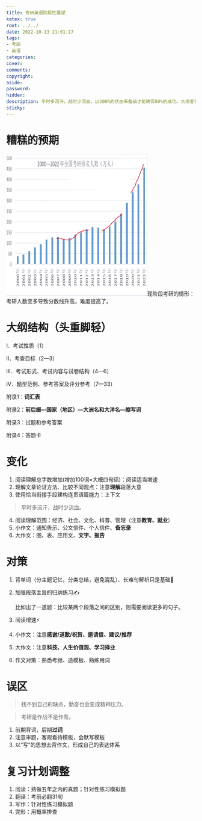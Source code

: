 ```yaml
---
title: 考研英语阶段性展望
katex: true
root: ../../
date: 2022-10-13 21:01:17
tags:
- 考研
- 英语
categories:
cover:
comments:
copyright:
aside:
password:
hidden:
description: 平时多流汗，战时少流血，以200%的状态来备战才能确保80%的成功。大纲变化不大，但是策略还是要有的。
sticky:
---
```


# 糟糕的预期

![考研人数](../../images/20220609/image-20221013201754079.png)现阶段考研的情形：考研人数变多导致分数线升高，难度提高了。

# 大纲结构（头重脚轻）

I．考试性质（1）

 II．考查目标（2—3）

III．考试形式、考试内容与试卷结构（4—6）

IV．题型范例、参考答案及评分参考（7—33）

附录1：**词汇表**

附录2：**前后缀—国家（地区）—大洲名和大洋名—缩写词**

附录3：试题和参考答案

附录4：答题卡 

# 变化

1. 阅读理解总字数增加(增加100词=大概四句话)：阅读适当增速
2. 理解文章论证方法、比较不同观点：注意**理解**段落大意
3. 使用恰当衔接手段建构连贯语篇能力：上下文

> 平时多流汗，战时少流血。

4. 阅读理解范围：经济、社会、文化、科普、管理（注意**教育、就业**）
5. 小作文：通知告示、公文信件、个人信件、**备忘录**
6. 大作文：图、表、应用文、**文字、报告**

# 对策

1. 背单词（分主题记忆，分类总结，避免混乱）、长难句解析只是基础🐷

2. 加强段落主旨的归纳练习✍️

   比如出了一道题：比较某两个段落之间的区别，则需要阅读更多的句子。

3. 阅读增速⚡

4. 小作文：注意**感谢/道歉/祝贺、邀请信、建议/推荐**

5. 大作文：注意**科技、人生价值观、学习择业**

6. 作文对策：熟悉考频、造模板、熟练用词

# 误区

> 找不到自己的缺点，勤奋也会变成精神压力。

> 考研是作战不是作秀。

1. 前期背词，后期**过词**
2. 注意审题，客观看待模板，会默写模板
3. 以“写”的思想去背作文，形成自己的表达体系

# 复习计划调整

1. 阅读：熟做五年之内的真题；针对性练习模拟题
2. 翻译：考前必翻31句
3. 写作：针对性练习模拟题
4. 完形：用概率排查